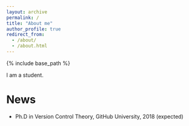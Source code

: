 ```yaml
---
layout: archive
permalink: /
title: "About me"
author_profile: true
redirect_from: 
  - /about/
  - /about.html
---
```


{% include base_path %}

I am a student.

News
======
* Ph.D in Version Control Theory, GitHub University, 2018 (expected)

